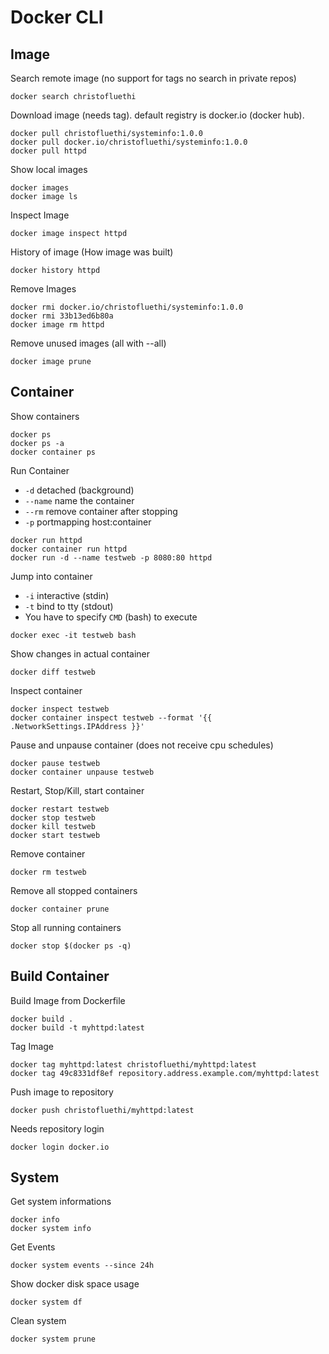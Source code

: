 # Docker CLI

## Image

Search remote image (no support for tags no search in private repos)
```
docker search christofluethi
```

Download image (needs tag). default registry is docker.io (docker hub).
```
docker pull christofluethi/systeminfo:1.0.0
docker pull docker.io/christofluethi/systeminfo:1.0.0
docker pull httpd
```

Show local images
```
docker images 
docker image ls
```

Inspect Image
```
docker image inspect httpd
```

History of image (How image was built)
```
docker history httpd
```

Remove Images
```
docker rmi docker.io/christofluethi/systeminfo:1.0.0
docker rmi 33b13ed6b80a
docker image rm httpd
```

Remove unused images (all with --all)
```
docker image prune
```


## Container
Show containers
```
docker ps
docker ps -a
docker container ps
```

Run Container
* `-d` detached (background)
* `--name` name the container
* `--rm` remove container after stopping
* `-p` portmapping host:container
```
docker run httpd
docker container run httpd
docker run -d --name testweb -p 8080:80 httpd
```

Jump into container
* `-i` interactive (stdin)
* `-t` bind to tty (stdout)
* You have to specify `CMD` (bash) to execute
```
docker exec -it testweb bash
```

Show changes in actual container
```
docker diff testweb
```

Inspect container
```
docker inspect testweb
docker container inspect testweb --format '{{ .NetworkSettings.IPAddress }}'
```

Pause and unpause container (does not receive cpu schedules)
```
docker pause testweb
docker container unpause testweb
```

Restart, Stop/Kill, start container
```
docker restart testweb
docker stop testweb
docker kill testweb
docker start testweb
```

Remove container 
```
docker rm testweb
```

Remove all stopped containers
```
docker container prune
```

Stop all running containers
```
docker stop $(docker ps -q)
```



## Build Container
Build Image from Dockerfile
```
docker build .
docker build -t myhttpd:latest 
```

Tag Image
```
docker tag myhttpd:latest christofluethi/myhttpd:latest
docker tag 49c8331df8ef repository.address.example.com/myhttpd:latest
```

Push image to repository
```
docker push christofluethi/myhttpd:latest
```

Needs repository login
```
docker login docker.io
```


## System
Get system informations
```
docker info
docker system info
```

Get Events
```
docker system events --since 24h
```

Show docker disk space usage
```
docker system df
```

Clean system
```
docker system prune
```
